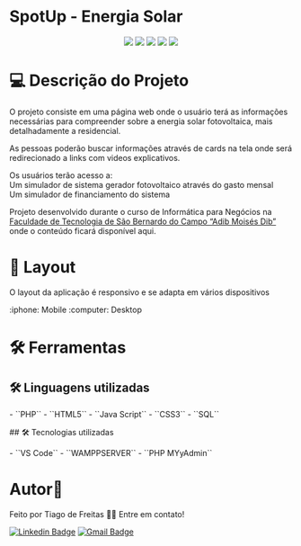# SpotUp - Energia Solar
<p align="center">
<img src="https://img.shields.io/github/languages/count/ticoabc/tcchtml5"/>
<img src="https://img.shields.io/bower/l/MI"/>
<img src="https://img.shields.io/github/repo-size/ticoabc/tcchtml5"/>
<img src="https://img.shields.io/github/last-commit/ticoabc/tcchtml5"/>
<img src="https://img.shields.io/github/stars/ticoabc?style=social"/>
</p>

# :computer: Descrição do Projeto
<p align="left">O projeto consiste em uma página web onde o usuário terá as informações necessárias para compreender sobre a energia solar fotovoltaica, mais detalhadamente a residencial.</p>
<p align="left">As pessoas poderão buscar informações através de cards na tela onde será redirecionado a links com videos explicativos.</p>

<p align="left">Os usuários terão acesso a:
<br>Um simulador de sistema gerador fotovoltaico através do gasto mensal
<br>Um simulador de financiamento do sistema
</p>

Projeto desenvolvido durante o curso de Informática para Negócios na <a href="https://fatecsbc.edu.br/2020/" target="_blank">Faculdade de Tecnologia de São Bernardo do Campo “Adib Moisés Dib”</a> onde o conteúdo ficará disponível aqui.


# :art: Layout
<p align="left">O layout da aplicação é responsivo e se adapta em vários dispositivos</p>
:iphone: Mobile
:computer: Desktop

# 🛠 Ferramentas
  ## 🛠 Linguagens utilizadas
  <p align="left">
    - ``PHP``
    - ``HTML5``
    - ``Java Script``
    - ``CSS3``
    - ``SQL``
  </p>
  ## 🛠 Tecnologias utilizadas
  <p align="left">
  - ``VS Code``
  - ``WAMPPSERVER``
  - ``PHP MYyAdmin``
  </p>

# Autor🚀


Feito por Tiago de Freitas 👋🏽 Entre em contato!

[![Linkedin Badge](https://img.shields.io/badge/-Thiago-blue?style=flat-square&logo=Linkedin&logoColor=white&link=https://www.linkedin.com/in/tiagodefreitas/)](https://www.linkedin.com/in/tiagodefreitas/) 
[![Gmail Badge](https://img.shields.io/badge/-tiagoabc@gmail.com-c14438?style=flat-square&logo=Gmail&logoColor=white&link=mailto:tiagoabc@gmail.com)](mailto:tiagoabc@gmail.com)



